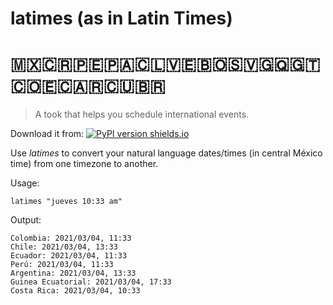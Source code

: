 #  latimes (as in Latin Times) 
# 🇲🇽🇨🇷🇵🇪🇵🇦🇨🇱🇻🇪🇧🇴🇸🇻🇬🇶🇬🇹🇨🇴🇪🇨🇦🇷🇨🇺🇧🇷

 > A took that helps you schedule international events. 

Download it from:
 [![PyPI version shields.io](https://img.shields.io/pypi/v/latimes.svg)](https://pypi.python.org/pypi/latimes/)

Use *latimes* to convert your natural language dates/times (in central México time) from one timezone to another.

Usage:

```shell
latimes "jueves 10:33 am"
```

Output:

```text
Colombia: 2021/03/04, 11:33
Chile: 2021/03/04, 13:33
Ecuador: 2021/03/04, 11:33
Perú: 2021/03/04, 11:33
Argentina: 2021/03/04, 13:33
Guinea Ecuatorial: 2021/03/04, 17:33
Costa Rica: 2021/03/04, 10:33
```
